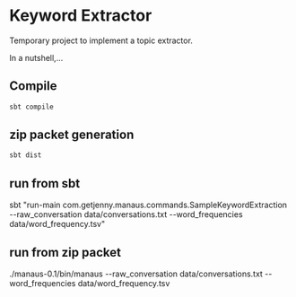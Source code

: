 # Keyword Extractor

Temporary project to implement a topic extractor.

In a nutshell,...


## Compile

```bash
sbt compile
```

## zip packet generation

```bash
sbt dist
```

## run from sbt

sbt "run-main com.getjenny.manaus.commands.SampleKeywordExtraction --raw_conversation data/conversations.txt --word_frequencies data/word_frequency.tsv"

## run from zip packet

./manaus-0.1/bin/manaus --raw_conversation data/conversations.txt --word_frequencies data/word_frequency.tsv